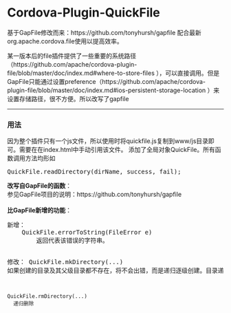 # Cordova-Plugin-QuickFile
<p>基于GapFile修改而来：https://github.com/tonyhursh/gapfile
配合最新org.apache.cordova.file使用以提高效率。</p>
<p>某一版本后的file插件提供了一些重要的系统路径（https://github.com/apache/cordova-plugin-file/blob/master/doc/index.md#where-to-store-files ），可以直接调用。但是GapFile只能通过设置preference（https://github.com/apache/cordova-plugin-file/blob/master/doc/index.md#ios-persistent-storage-location ）来设置存储路径，很不方便。所以改写了gapfile</p>
<hr>
<h3>用法</h3>
<p>因为整个插件只有一个js文件，所以使用时将quickfile.js复制到www/js目录即可。需要在在index.html中手动引用该文件。
添加了全局对象QuickFile。所有函数调用方法均形如
<pre>QuickFile.readDirectory(dirName, success, fail);</pre>
<b>改写自GapFile的函数</b>：<br>参见GapFile项目的说明：https://github.com/tonyhursh/gapfile <br><br>
<b>比GapFile新增的功能</b>：<br>
<pre>
新增：
    QuickFile.errorToString(FileError e)
        返回代表该错误的字符串。
    
    
修改：
    QuickFile.mkDirectory(...)
      如果创建的目录及其父级目录都不存在，将不会出错，而是递归逐级创建。目录递归层数取决于文件系统支持。
    
    QuickFile.rmDirectory(...)
      递归删除
<pre>
</p>
